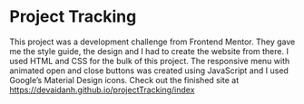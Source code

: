 # Project Tracking
This project was a development challenge from Frontend Mentor. They gave me the style guide, the design and I had to create the website from there. I used HTML and CSS for the bulk of this project. The responsive menu with animated open and close buttons was created using JavaScript and I used Google’s Material Design icons. Check out the finished site at https://devaidanh.github.io/projectTracking/index
